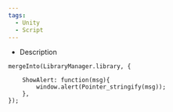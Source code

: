 ```yaml
---
tags:
  - Unity
  - Script
---
```

- Description
```jslib
mergeInto(LibraryManager.library, {

	ShowAlert: function(msg){
		window.alert(Pointer_stringify(msg));
	},
});
```